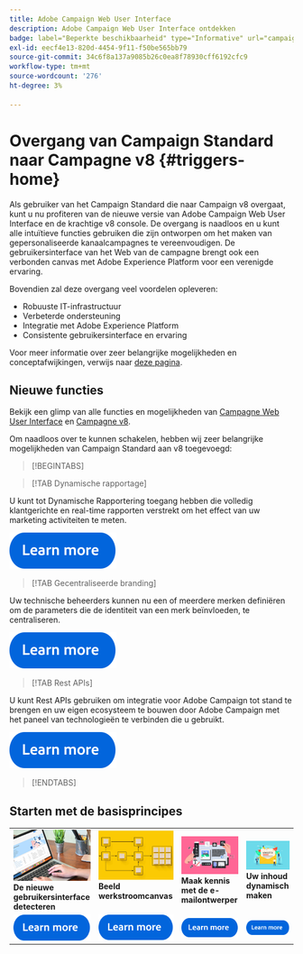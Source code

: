 ```yaml
---
title: Adobe Campaign Web User Interface
description: Adobe Campaign Web User Interface ontdekken
badge: label="Beperkte beschikbaarheid" type="Informative" url="campaign-standard-migration-home.md" tooltip="Beperkt tot gemigreerde gebruikers in Campaign Standard"
exl-id: eecf4e13-820d-4454-9f11-f50be565bb79
source-git-commit: 34c6f8a137a9085b26c0ea8f78930cff6192cfc9
workflow-type: tm+mt
source-wordcount: '276'
ht-degree: 3%

---
```


# Overgang van Campaign Standard naar Campagne v8 {#triggers-home}

Als gebruiker van het Campaign Standard die naar Campaign v8 overgaat, kunt u nu profiteren van de nieuwe versie van Adobe Campaign Web User Interface en de krachtige v8 console. De overgang is naadloos en u kunt alle intuïtieve functies gebruiken die zijn ontworpen om het maken van gepersonaliseerde kanaalcampagnes te vereenvoudigen. De gebruikersinterface van het Web van de campagne brengt ook een verbonden canvas met Adobe Experience Platform voor een verenigde ervaring.

Bovendien zal deze overgang veel voordelen opleveren:

* Robuuste IT-infrastructuur
* Verbeterde ondersteuning
* Integratie met Adobe Experience Platform
* Consistente gebruikersinterface en ervaring

Voor meer informatie over zeer belangrijke mogelijkheden en conceptafwijkingen, verwijs naar [deze pagina](https://experienceleague.adobe.com/en/docs/campaign-web/v8/rn/acs-migration.html).

## Nieuwe functies

Bekijk een glimp van alle functies en mogelijkheden van [Campagne Web User Interface](https://experienceleague.adobe.com/en/docs/campaign-web/v8/campaign-web-home) en [Campagne v8](https://experienceleague.adobe.com/en/docs/campaign/campaign-v8/campaign-home).

Om naadloos over te kunnen schakelen, hebben wij zeer belangrijke mogelijkheden van Campaign Standard aan v8 toegevoegd:

>[!BEGINTABS]

>[!TAB Dynamische rapportage]

U kunt tot Dynamische Rapportering toegang hebben die volledig klantgerichte en real-time rapporten verstrekt om het effect van uw marketing activiteiten te meten.

[![afbeelding](assets/do-not-localize/learn-more-button.svg)](reporting/get-started-reporting.md)

>[!TAB Gecentraliseerde branding]

Uw technische beheerders kunnen nu een of meerdere merken definiëren om de parameters die de identiteit van een merk beïnvloeden, te centraliseren.

[![afbeelding](assets/do-not-localize/learn-more-button.svg)](branding/branding-gs.md)

>[!TAB Rest APIs]

U kunt Rest APIs gebruiken om integratie voor Adobe Campaign tot stand te brengen en uw eigen ecosysteem te bouwen door Adobe Campaign met het paneel van technologieën te verbinden die u gebruikt.

[![afbeelding](assets/do-not-localize/learn-more-button.svg)](api/get-started-apis.md)

>[!ENDTABS]

## Starten met de basisprincipes

<table style="table-layout:fixed">
  <tr style="border: 0;">
    <td>
    <a href="https://experienceleague.adobe.com/en/docs/campaign-web/v8/start/user-interface"><img src="assets/do-not-localize/menu-ui.jpeg"></a>
    <div><strong>De nieuwe gebruikersinterface detecteren</strong><br/></div>
    </td>
    <td>
    <a href="https://experienceleague.adobe.com/en/docs/campaign-web/v8/wf/gs-workflows"><img src="assets/do-not-localize/menu-workflows.jpeg"></a>
    <div><strong>Beeld werkstroomcanvas</strong><br/></div><br/>
    </td>
    <td>
    <a href="https://experienceleague.adobe.com/en/docs/campaign-web/v8/msg/email/content/start-design/get-started-email-designer"><img src="assets/do-not-localize/menu-email.png"></a>
    <div><strong>Maak kennis met de e-mailontwerper</strong><br/>
    </div></td>
    <td>
    <a href="https://experienceleague.adobe.com/en/docs/campaign-web/v8/msg/dynamic-content/gs-personalization"><img src="assets/do-not-localize/menu-dynamic.png"></a>
    <div><strong>Uw inhoud dynamisch maken</strong><br/></div>
    </td>
  </tr>
  <tr style="border: 0;">
    <td align="center"><a href="https://experienceleague.adobe.com/en/docs/campaign-web/v8/start/user-interface"><img src="assets/do-not-localize/learn-more-button.svg"></a></td>
    <td align="center"><a href="https://experienceleague.adobe.com/en/docs/campaign-web/v8/wf/gs-workflows"><img src="assets/do-not-localize/learn-more-button.svg"></a></td>
    <td align="center"><a href="https://experienceleague.adobe.com/en/docs/campaign-web/v8/msg/email/content/start-design/get-started-email-designer"><img src="assets/do-not-localize/learn-more-button.svg"></a></td>
    <td align="center"><a href="https://experienceleague.adobe.com/en/docs/campaign-web/v8/msg/dynamic-content/gs-personalization"><img src="assets/do-not-localize/learn-more-button.svg"></a></td>
    </tr>
</table>
